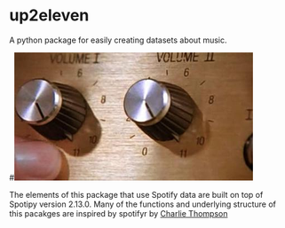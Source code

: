 # up2eleven

A python package for easily creating datasets about music.

#![](images/spinal_tap.jpg)

The elements of this package that use Spotify data are built on top of Spotipy version 2.13.0. Many of the functions and underlying structure of this pacakges are inspired by spotifyr by [Charlie Thompson](https://github.com/charlie86)
